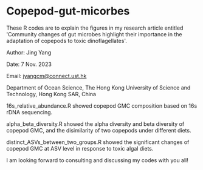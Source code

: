 # Copepod-gut-micorbes

These R codes are to explain the figures in my research article entitled 'Community changes of gut microbes highlight their importance in the adaptation of copepods to toxic dinoflagellates'.

Author: Jing Yang

Date: 7 Nov. 2023

Email: jyangcm@connect.ust.hk

Department of Ocean Science, The Hong Kong University of Science and Technology, Hong Kong SAR, China

16s_relative_abundance.R showed copepod GMC composition based on 16s rDNA sequencing.

alpha_beta_diversity.R showed the alpha diversity and beta diversity of copepod GMC, and the disimilarity of two copepods under different diets.

distinct_ASVs_between_two_groups.R showed the significant changes of copepod GMC at ASV level in response to toxic algal diets.


I am looking forward to consulting and discussing my codes with you all!
